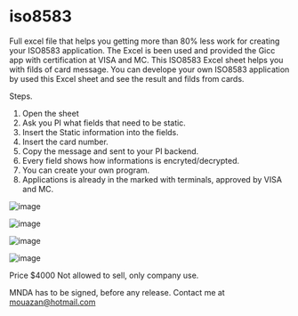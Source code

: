 # iso8583

Full excel file that helps you getting more than 80% less work for creating your ISO8583 application.
The Excel is been used and provided the Gicc app with certification at VISA and MC.
This ISO8583 Excel sheet helps you with filds of card message.
You can develope your own ISO8583 application by used this Excel sheet and see the result and filds from cards.

Steps.
1. Open the sheet
2. Ask you PI what fields that need to be static.
3. Insert the Static information into the fields.
4. Insert the card number.
5. Copy the message and sent to your PI backend. 
6. Every field shows how informations is encryted/decrypted.
7. You can create your own program.
8. Applications is already in the marked with terminals, approved by VISA and MC. 



![image](https://user-images.githubusercontent.com/115541268/195263664-b427c914-f276-4f56-931b-279961ce078c.png)

![image](https://user-images.githubusercontent.com/115541268/195264883-d356ccdd-6f12-4528-a296-da744283101e.png)


![image](https://user-images.githubusercontent.com/115541268/195263880-18166add-8205-498b-8479-831caba0c977.png)


![image](https://user-images.githubusercontent.com/115541268/195264170-e0fcc802-7f13-4585-a0c7-53931d4f80d6.png)





Price $4000
Not allowed to sell, only company use.

MNDA has to be signed, before any release.
Contact me at mouazan@hotmail.com 
